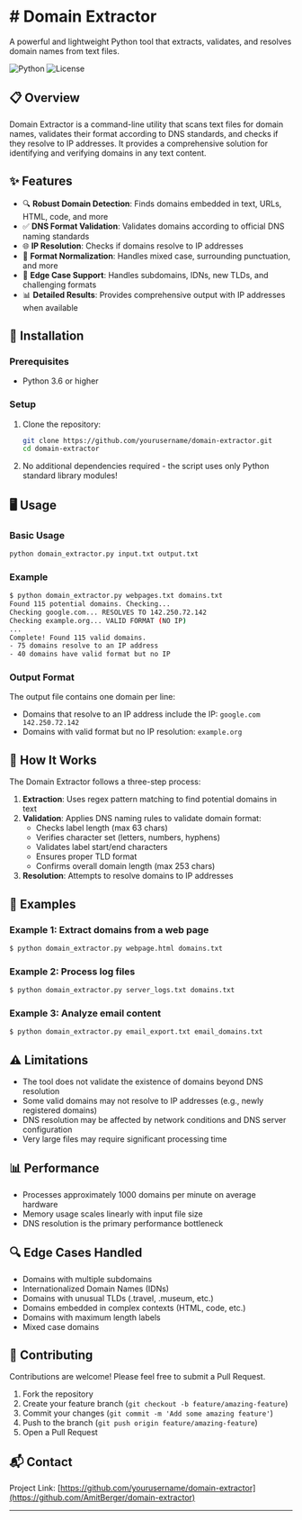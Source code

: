 # # Domain Extractor

A powerful and lightweight Python tool that extracts, validates, and resolves domain names from text files.

![Python](https://img.shields.io/badge/Python-3.6%2B-brightgreen) ![License](https://img.shields.io/badge/License-MIT-yellow)

## 📋 Overview

Domain Extractor is a command-line utility that scans text files for domain names, validates their format according to DNS standards, and checks if they resolve to IP addresses. It provides a comprehensive solution for identifying and verifying domains in any text content.

## ✨ Features

- 🔍 **Robust Domain Detection**: Finds domains embedded in text, URLs, HTML, code, and more
- ✅ **DNS Format Validation**: Validates domains according to official DNS naming standards
- 🌐 **IP Resolution**: Checks if domains resolve to IP addresses
- 🔄 **Format Normalization**: Handles mixed case, surrounding punctuation, and more
- 🧪 **Edge Case Support**: Handles subdomains, IDNs, new TLDs, and challenging formats
- 📊 **Detailed Results**: Provides comprehensive output with IP addresses when available

## 🚀 Installation

### Prerequisites

- Python 3.6 or higher

### Setup

1. Clone the repository:
   ```bash
   git clone https://github.com/yourusername/domain-extractor.git
   cd domain-extractor
   ```

2. No additional dependencies required - the script uses only Python standard library modules!

## 🖥️ Usage

### Basic Usage

```bash
python domain_extractor.py input.txt output.txt
```

### Example

```bash
$ python domain_extractor.py webpages.txt domains.txt
Found 115 potential domains. Checking...
Checking google.com... RESOLVES TO 142.250.72.142
Checking example.org... VALID FORMAT (NO IP)
...
Complete! Found 115 valid domains.
- 75 domains resolve to an IP address
- 40 domains have valid format but no IP
```

### Output Format

The output file contains one domain per line:
- Domains that resolve to an IP address include the IP: `google.com 142.250.72.142`
- Domains with valid format but no IP resolution: `example.org`

## 🔧 How It Works

The Domain Extractor follows a three-step process:

1. **Extraction**: Uses regex pattern matching to find potential domains in text
2. **Validation**: Applies DNS naming rules to validate domain format:
   - Checks label length (max 63 chars)
   - Verifies character set (letters, numbers, hyphens)
   - Validates label start/end characters
   - Ensures proper TLD format
   - Confirms overall domain length (max 253 chars)
3. **Resolution**: Attempts to resolve domains to IP addresses

## 🌟 Examples

### Example 1: Extract domains from a web page

```bash
$ python domain_extractor.py webpage.html domains.txt
```

### Example 2: Process log files

```bash
$ python domain_extractor.py server_logs.txt domains.txt
```

### Example 3: Analyze email content

```bash
$ python domain_extractor.py email_export.txt email_domains.txt
```

## ⚠️ Limitations

- The tool does not validate the existence of domains beyond DNS resolution
- Some valid domains may not resolve to IP addresses (e.g., newly registered domains)
- DNS resolution may be affected by network conditions and DNS server configuration
- Very large files may require significant processing time

## 📊 Performance

- Processes approximately 1000 domains per minute on average hardware
- Memory usage scales linearly with input file size
- DNS resolution is the primary performance bottleneck

## 🔍 Edge Cases Handled

- Domains with multiple subdomains
- Internationalized Domain Names (IDNs)
- Domains with unusual TLDs (.travel, .museum, etc.)
- Domains embedded in complex contexts (HTML, code, etc.)
- Domains with maximum length labels
- Mixed case domains


## 🤝 Contributing

Contributions are welcome! Please feel free to submit a Pull Request.

1. Fork the repository
2. Create your feature branch (`git checkout -b feature/amazing-feature`)
3. Commit your changes (`git commit -m 'Add some amazing feature'`)
4. Push to the branch (`git push origin feature/amazing-feature`)
5. Open a Pull Request

## 📬 Contact

Project Link: [https://github.com/yourusername/domain-extractor](https://github.com/AmitBerger/domain-extractor)

---
